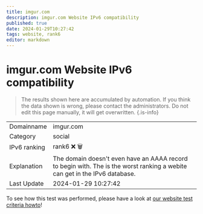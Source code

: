 ```yaml
---
title: imgur.com
description: imgur.com Website IPv6 compatibility
published: true
date: 2024-01-29T10:27:42
tags: website, rank6
editor: markdown
---
```


# imgur.com Website IPv6 compatibility

> The results shown here are accumulated by automation. If you think the data shown is wrong, please contact the administrators. 
> Do not edit this page manually, it will get overwritten.
{.is-info}


|   |   |
| - | - |
| Domainname | imgur.com
| Category | social |
| IPv6 ranking | rank6 :x: :wastebasket: |
| Explanation | The domain doesn't even have an AAAA record to begin with. The is the worst ranking a webite can get in the IPv6 database. |
| Last Update | 2024-01-29 10:27:42 |

To see how this test was performed, please have a look at [our website test criteria howto](/howto/testcriteria/website)!

